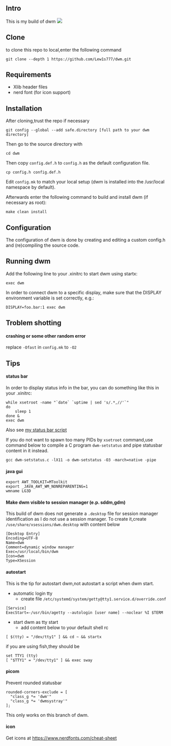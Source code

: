 Intro
---
This is my build of dwm
<img src='https://github.com/Lew1s777/dwm/blob/img/screenshot.jpg'/>

Clone
---
to clone this repo to local,enter the following command
```
git clone --depth 1 https://github.com/Lew1s777/dwm.git
```

Requirements
---
- Xlib header files
- nerd font (for icon support)

Installation
---
After cloning,trust the repo if necessary
```
git config --global --add safe.directory [full path to your dwm directory]
```

Then go to the source directory with
```
cd dwm
```

Then copy ```config.def.h``` to ```config.h``` as the default configuration file.
```
cp config.h config.def.h
```

Edit ```config.mk``` to match your local setup (dwm is installed into the /usr/local namespace by default).

Afterwards enter the following command to build and install dwm (if necessary as root):
```
make clean install
```
Configuration
---
The configuration of dwm is done by creating and editing a custom config.h and (re)compiling the source code.

Running dwm
---
Add the following line to your .xinitrc to start dwm using startx:
```
exec dwm
```
In order to connect dwm to a specific display, make sure that the DISPLAY environment variable is set correctly, e.g.:
```
DISPLAY=foo.bar:1 exec dwm
```

Troblem shotting
---
#### crashing or some other random error ####
replace ```-Ofast``` in ```config.mk``` to ```-O2```

Tips
---

#### status bar ####
In order to display status info in the bar, you can do something like this in your .xinitrc:
```
while xsetroot -name "`date` `uptime | sed 's/.*,//'`"
do
	sleep 1
done &
exec dwm
```
Also see [my status bar script](https://github.com/Lew1s777/dwm-statusbar)

If you do not want to spawn too many PIDs by ```xsetroot``` command,use command below to compile a C program ```dwm-setstatus``` and pipe statusbar content in it instead.
```
gcc dwm-setstatus.c -lX11 -o dwm-setstatus -O3 -march=native -pipe
```

#### java gui ####
```
export AWT_TOOLKIT=MToolkit
export _JAVA_AWT_WM_NONREPARENTING=1
wmname LG3D
```

#### Make dwm visible to session manager (e.p. sddm,gdm) ####
This build of dwm does not generate a ```.desktop``` file for session manager identification as I do not use a session manager. To create it,create ```/use/share/xsessions/dwm.desktop``` with content below
```
[Desktop Entry]
Encoding=UTF-8
Name=dwm
Comment=dynamic window manager
Exec=/usr/local/bin/dwm
Icon=dwm
Type=XSession
```

#### autostart ####
This is the tip for autostart dwm,not autostart a script when dwm start.

- automatic login tty
  - create file ```/etc/systemd/system/getty@tty1.service.d/override.conf```
```
[Service]
ExecStart=-/usr/bin/agetty --autologin [user name] --noclear %I $TERM
```

- start dwm as tty start
  - add content below to your default shell rc
```
[ $(tty) = "/dev/tty1" ] && cd ~ && startx
```
if you are using fish,they should be
```
set TTY1 (tty)
[ "$TTY1" = "/dev/tty1" ] && exec sway
```

#### picom ####
Prevent rounded statusbar
```
rounded-corners-exclude = [
  "class_g *= 'dwm'"
  "class_g *= 'dwmsystray'"
];
```
This only works on this branch of dwm.

#### icon ####
Get icons at https://www.nerdfonts.com/cheat-sheet

